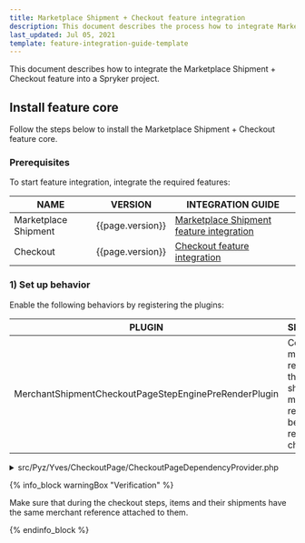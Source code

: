 ```yaml
---
title: Marketplace Shipment + Checkout feature integration
description: This document describes the process how to integrate Marketplace Shipment + Checkout feature into your project
last_updated: Jul 05, 2021
template: feature-integration-guide-template
---
```


This document describes how to integrate the Marketplace Shipment + Checkout feature into a Spryker project.

## Install feature core

Follow the steps below to install the Marketplace Shipment + Checkout feature core.

### Prerequisites

To start feature integration, integrate the required features:

| NAME | VERSION | INTEGRATION GUIDE |
| --------- | ------ | -----------|
| Marketplace Shipment | {{page.version}} | [Marketplace Shipment feature integration](/docs/marketplace/dev/feature-integration-guides/{{page.version}}/marketplace-shipment-feature-integration.html) |
| Checkout | {{page.version}} | [Checkout feature integration](https://github.com/spryker-feature/checkout) |

### 1) Set up behavior

Enable the following behaviors by registering the plugins:

| PLUGIN  | SPECIFICATION | PREREQUISITES | NAMESPACE |
| ------------ | ----------- | ----- | ------------ |
| MerchantShipmentCheckoutPageStepEnginePreRenderPlugin | Copies all item merchant references to their attached shipment merchant reference before rendering checkout steps. |  |   Spryker\Yves\MerchantShipment\Plugin\CheckoutPage |

<details>
<summary markdown='span'>src/Pyz/Yves/CheckoutPage/CheckoutPageDependencyProvider.php</summary>

```php
<?php

namespace Pyz\Yves\CartPage;

use SprykerShop\Yves\CheckoutPage\CheckoutPageDependencyProvider as SprykerShopCheckoutPageDependencyProvider;
use Spryker\Yves\MerchantShipment\Plugin\CheckoutPage\MerchantShipmentCheckoutPageStepEnginePreRenderPlugin;

class CheckoutPageDependencyProvider extends SprykerShopCheckoutPageDependencyProvider
{
    /**
     * @return \SprykerShop\Yves\CheckoutPageExtension\Dependency\Plugin\StepEngine\CheckoutPageStepEnginePreRenderPluginInterface[]
     */
    protected function getCheckoutPageStepEnginePreRenderPlugins(): array
    {
        return [
            new MerchantShipmentCheckoutPageStepEnginePreRenderPlugin(),
        ];
    }
}
```

</details>

{% info_block warningBox "Verification" %}

Make sure that during the checkout steps, items and their shipments have the same merchant reference attached to them.

{% endinfo_block %}
